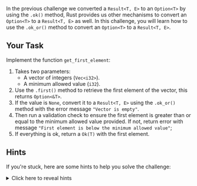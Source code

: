 In the previous challenge we converted a `Result<T, E>` to an `Option<T>` by using the `.ok()` method, Rust provides us other mechanisms to convert an `Option<T>` to a `Result<T, E>` as well. In this challenge, you will learn how to use the `.ok_or()` method to convert an `Option<T>` to a `Result<T, E>`.

## Your Task

Implement the function `get_first_element`:

1. Takes two parameters:
   - A vector of integers (`Vec<i32>`).
   - A minimum allowed value (`i32`).
2. Use the `.first()` method to retrieve the first element of the vector, this returns `Option<&T>`.
3. If the value is `None`, convert it to a `Result<T, E>` using the `.ok_or()` method with the error message `"Vector is empty"`.
4. Then run a validation check to ensure the first element is greater than or equal to the minimum allowed value provided. If not,  return error with message `"First element is below the minimum allowed value"`; 
5. If everything is ok, return a `Ok(T)` with the first element.

## Hints

If you're stuck, here are some hints to help you solve the challenge:

<details>
<summary>Click here to reveal hints</summary>

- You can use the `.ok_or()` method and propagate the error cleanly. e.g.
  ```rust
  let first_element = numbers.first().ok_or("Vector is empty".to_string())?;
  ```

</details>
